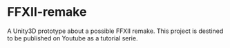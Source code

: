 # FFXII-remake
A Unity3D prototype about a possible FFXII remake. This project is destined to be published on Youtube as a tutorial serie.
